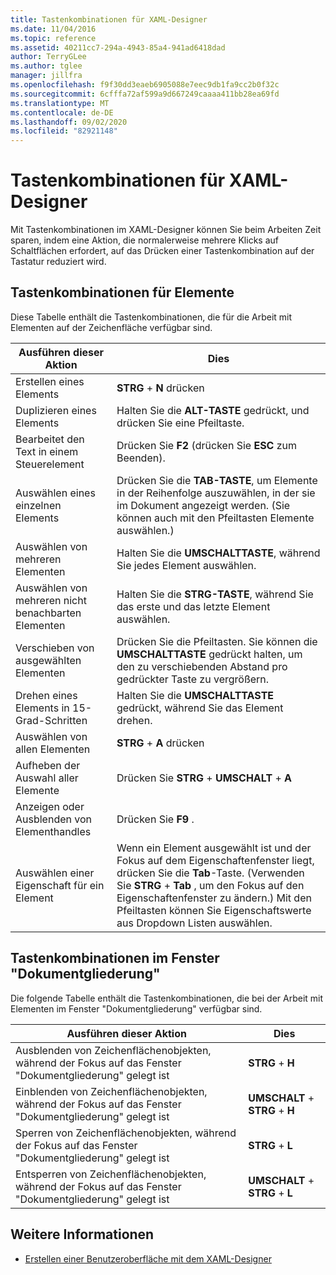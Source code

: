 ```yaml
---
title: Tastenkombinationen für XAML-Designer
ms.date: 11/04/2016
ms.topic: reference
ms.assetid: 40211cc7-294a-4943-85a4-941ad6418dad
author: TerryGLee
ms.author: tglee
manager: jillfra
ms.openlocfilehash: f9f30dd3eaeb6905088e7eec9db1fa9cc2b0f32c
ms.sourcegitcommit: 6cfffa72af599a9d667249caaaa411bb28ea69fd
ms.translationtype: MT
ms.contentlocale: de-DE
ms.lasthandoff: 09/02/2020
ms.locfileid: "82921148"
---
```

# <a name="keyboard-shortcuts-for-xaml-designer"></a>Tastenkombinationen für XAML-Designer

Mit Tastenkombinationen im XAML-Designer können Sie beim Arbeiten Zeit sparen, indem eine Aktion, die normalerweise mehrere Klicks auf Schaltflächen erfordert, auf das Drücken einer Tastenkombination auf der Tastatur reduziert wird.

## <a name="element-shortcuts"></a>Tastenkombinationen für Elemente

Diese Tabelle enthält die Tastenkombinationen, die für die Arbeit mit Elementen auf der Zeichenfläche verfügbar sind.

|**Ausführen dieser Aktion**|**Dies**|
| - |-----------------|
|Erstellen eines Elements|**STRG** + **N** drücken|
|Duplizieren eines Elements|Halten Sie die **ALT-TASTE** gedrückt, und drücken Sie eine Pfeiltaste.|
|Bearbeitet den Text in einem Steuerelement|Drücken Sie **F2** (drücken Sie **ESC** zum Beenden).|
|Auswählen eines einzelnen Elements|Drücken Sie die **TAB-TASTE**, um Elemente in der Reihenfolge auszuwählen, in der sie im Dokument angezeigt werden. (Sie können auch mit den Pfeiltasten Elemente auswählen.)|
|Auswählen von mehreren Elementen|Halten Sie die **UMSCHALTTASTE**, während Sie jedes Element auswählen.|
|Auswählen von mehreren nicht benachbarten Elementen|Halten Sie die **STRG-TASTE**, während Sie das erste und das letzte Element auswählen.|
|Verschieben von ausgewählten Elementen|Drücken Sie die Pfeiltasten. Sie können die **UMSCHALTTASTE** gedrückt halten, um den zu verschiebenden Abstand pro gedrückter Taste zu vergrößern.|
|Drehen eines Elements in 15-Grad-Schritten|Halten Sie die **UMSCHALTTASTE** gedrückt, während Sie das Element drehen.|
|Auswählen von allen Elementen|**STRG** + **A** drücken|
|Aufheben der Auswahl aller Elemente|Drücken Sie **STRG** + **UMSCHALT** + **A**|
|Anzeigen oder Ausblenden von Elementhandles|Drücken Sie **F9** .|
|Auswählen einer Eigenschaft für ein Element|Wenn ein Element ausgewählt ist und der Fokus auf dem Eigenschaftenfenster liegt, drücken Sie die **Tab**-Taste. (Verwenden Sie **STRG** + **Tab** , um den Fokus auf den Eigenschaftenfenster zu ändern.) Mit den Pfeiltasten können Sie Eigenschaftswerte aus Dropdown Listen auswählen.|

## <a name="document-outline-window-shortcuts"></a>Tastenkombinationen im Fenster "Dokumentgliederung"

Die folgende Tabelle enthält die Tastenkombinationen, die bei der Arbeit mit Elementen im Fenster "Dokumentgliederung" verfügbar sind.

|**Ausführen dieser Aktion**|**Dies**|
| - |-----------------|
|Ausblenden von Zeichenflächenobjekten, während der Fokus auf das Fenster "Dokumentgliederung" gelegt ist|**STRG** + **H**|
|Einblenden von Zeichenflächenobjekten, während der Fokus auf das Fenster "Dokumentgliederung" gelegt ist|**UMSCHALT** + **STRG** + **H**|
|Sperren von Zeichenflächenobjekten, während der Fokus auf das Fenster "Dokumentgliederung" gelegt ist|**STRG** + **L**|
|Entsperren von Zeichenflächenobjekten, während der Fokus auf das Fenster "Dokumentgliederung" gelegt ist|**UMSCHALT** + **STRG** + **L**|

## <a name="see-also"></a>Weitere Informationen

- [Erstellen einer Benutzeroberfläche mit dem XAML-Designer](../xaml-tools/creating-a-ui-by-using-xaml-designer-in-visual-studio.md)
